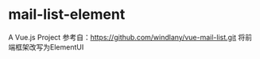 # mail-list-element
A Vue.js Project
参考自：https://github.com/windlany/vue-mail-list.git
将前端框架改写为ElementUI
